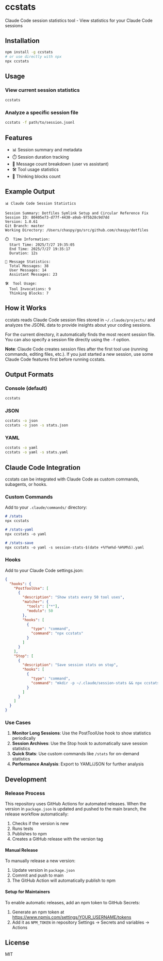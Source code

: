 # ccstats

Claude Code session statistics tool - View statistics for your Claude Code sessions

## Installation

```bash
npm install -g ccstats
# or use directly with npx
npx ccstats
```

## Usage

### View current session statistics
```bash
ccstats
```

### Analyze a specific session file
```bash
ccstats -f path/to/session.jsonl
```

## Features

- 📊 Session summary and metadata
- ⏱️ Session duration tracking
- 💬 Message count breakdown (user vs assistant)
- 🛠️ Tool usage statistics
- 🧠 Thinking blocks count

## Example Output

```
📊 Claude Code Session Statistics

Session Summary: Dotfiles Symlink Setup and Circular Reference Fix
Session ID: 80405e73-d77f-4430-a9ab-975b28c9d7dd
Version: 1.0.61
Git Branch: master
Working Directory: /Users/chaspy/go/src/github.com/chaspy/dotfiles

⏱️  Time Information:
  Start Time: 2025/7/27 19:35:05
  End Time: 2025/7/27 19:35:17
  Duration: 12s

💬 Message Statistics:
  Total Messages: 38
  User Messages: 14
  Assistant Messages: 23

🛠️  Tool Usage:
  Tool Invocations: 9
  Thinking Blocks: 7
```

## How it Works

ccstats reads Claude Code session files stored in `~/.claude/projects/` and analyzes the JSONL data to provide insights about your coding sessions.

For the current directory, it automatically finds the most recent session file. You can also specify a session file directly using the `-f` option.

**Note**: Claude Code creates session files after the first tool use (running commands, editing files, etc.). If you just started a new session, use some Claude Code features first before running ccstats.

## Output Formats

### Console (default)
```bash
ccstats
```

### JSON
```bash
ccstats -o json
ccstats -o json -s stats.json
```

### YAML
```bash
ccstats -o yaml
ccstats -o yaml -s stats.yaml
```

## Claude Code Integration

ccstats can be integrated with Claude Code as custom commands, subagents, or hooks.

### Custom Commands

Add to your `.claude/commands/` directory:

```markdown
# /stats
npx ccstats

# /stats-yaml
npx ccstats -o yaml

# /stats-save
npx ccstats -o yaml -s session-stats-$(date +%Y%m%d-%H%M%S).yaml
```

### Hooks

Add to your Claude Code settings.json:

```json
{
  "hooks": {
    "PostToolUse": [
      {
        "description": "Show stats every 50 tool uses",
        "matcher": {
          "tools": ["*"],
          "modulo": 50
        },
        "hooks": [
          {
            "type": "command",
            "command": "npx ccstats"
          }
        ]
      }
    ],
    "Stop": [
      {
        "description": "Save session stats on stop",
        "hooks": [
          {
            "type": "command",
            "command": "mkdir -p ~/.claude/session-stats && npx ccstats -o yaml -s ~/.claude/session-stats/$(date +%Y%m%d-%H%M%S).yaml"
          }
        ]
      }
    ]
  }
}
```

### Use Cases

1. **Monitor Long Sessions**: Use the PostToolUse hook to show statistics periodically
2. **Session Archives**: Use the Stop hook to automatically save session statistics
3. **Quick Stats**: Use custom commands like `/stats` for on-demand statistics
4. **Performance Analysis**: Export to YAML/JSON for further analysis

## Development

### Release Process

This repository uses GitHub Actions for automated releases. When the version in `package.json` is updated and pushed to the main branch, the release workflow automatically:

1. Checks if the version is new
2. Runs tests
3. Publishes to npm
4. Creates a GitHub release with the version tag

#### Manual Release

To manually release a new version:

1. Update version in `package.json`
2. Commit and push to main
3. The GitHub Action will automatically publish to npm

#### Setup for Maintainers

To enable automatic releases, add an npm token to GitHub Secrets:

1. Generate an npm token at https://www.npmjs.com/settings/YOUR_USERNAME/tokens
2. Add it as `NPM_TOKEN` in repository Settings → Secrets and variables → Actions

## License

MIT
